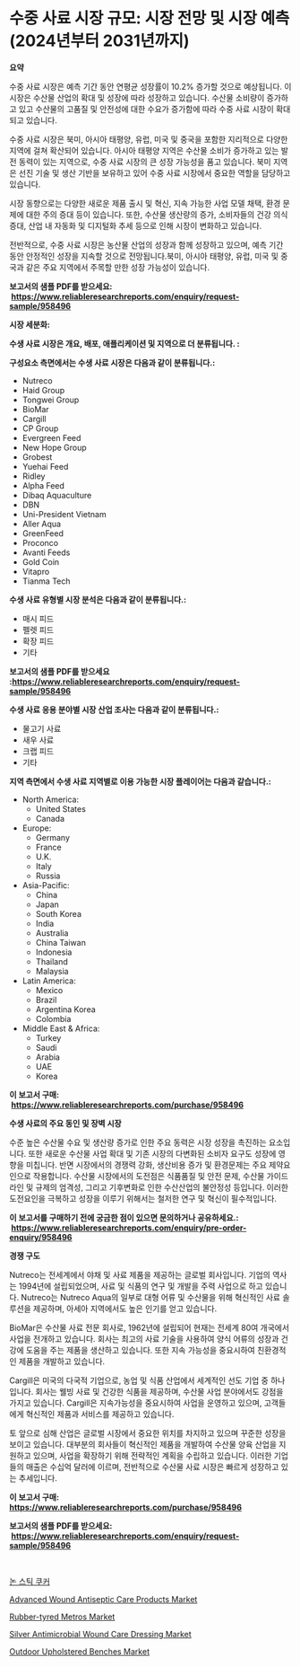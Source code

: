 <p><h1>수중 사료 시장 규모: 시장 전망 및 시장 예측 (2024년부터 2031년까지)</h1></p><p><strong>요약</strong></p>
<p><p>수중 사료 시장은 예측 기간 동안 연평균 성장률이 10.2% 증가할 것으로 예상됩니다. 이 시장은 수산물 산업의 확대 및 성장에 따라 성장하고 있습니다. 수산물 소비량이 증가하고 있고 수산물의 고품질 및 안전성에 대한 수요가 증가함에 따라 수중 사료 시장이 확대되고 있습니다.</p><p>수중 사료 시장은 북미, 아시아 태평양, 유럽, 미국 및 중국을 포함한 지리적으로 다양한 지역에 걸쳐 확산되어 있습니다. 아시아 태평양 지역은 수산물 소비가 증가하고 있는 발전 동력이 있는 지역으로, 수중 사료 시장의 큰 성장 가능성을 품고 있습니다. 북미 지역은 선진 기술 및 생산 기반을 보유하고 있어 수중 사료 시장에서 중요한 역할을 담당하고 있습니다.</p><p>시장 동향으로는 다양한 새로운 제품 출시 및 혁신, 지속 가능한 사업 모델 채택, 환경 문제에 대한 주의 증대 등이 있습니다. 또한, 수산물 생산량의 증가, 소비자들의 건강 의식 증대, 산업 내 자동화 및 디지털화 추세 등으로 인해 시장이 변화하고 있습니다.</p><p>전반적으로, 수중 사료 시장은 농산물 산업의 성장과 함께 성장하고 있으며, 예측 기간 동안 안정적인 성장을 지속할 것으로 전망됩니다.북미, 아시아 태평양, 유럽, 미국 및 중국과 같은 주요 지역에서 주목할 만한 성장 가능성이 있습니다.</p></p>
<p><strong>보고서의 샘플 PDF를 받으세요: &nbsp;<a href="https://www.reliableresearchreports.com/enquiry/request-sample/958496">https://www.reliableresearchreports.com/enquiry/request-sample/958496</a></strong></p>
<p><strong>시장 세분화:</strong></p>
<p><strong> 수생 사료 시장은 개요, 배포, 애플리케이션 및 지역으로 더 분류됩니다. :</strong></p>
<p><strong>구성요소 측면에서는 수생 사료 시장은 다음과 같이 분류됩니다.:</strong></p>
<p><ul><li>Nutreco</li><li>Haid Group</li><li>Tongwei Group</li><li>BioMar</li><li>Cargill</li><li>CP Group</li><li>Evergreen Feed</li><li>New Hope Group</li><li>Grobest</li><li>Yuehai Feed</li><li>Ridley</li><li>Alpha Feed</li><li>Dibaq Aquaculture</li><li>DBN</li><li>Uni-President Vietnam</li><li>Aller Aqua</li><li>GreenFeed</li><li>Proconco</li><li>Avanti Feeds</li><li>Gold Coin</li><li>Vitapro</li><li>Tianma Tech</li></ul></p>
<p><strong> 수생 사료 유형별 시장 분석은 다음과 같이 분류됩니다.:</strong></p>
<p><ul><li>매시 피드</li><li>펠렛 피드</li><li>확장 피드</li><li>기타</li></ul></p>
<p><strong>보고서의 샘플 PDF를 받으세요 :<a href="https://www.reliableresearchreports.com/enquiry/request-sample/958496">https://www.reliableresearchreports.com/enquiry/request-sample/958496</a></strong></p>
<p><strong> 수생 사료 응용 분야별 시장 산업 조사는 다음과 같이 분류됩니다.:</strong></p>
<p><ul><li>물고기 사료</li><li>새우 사료</li><li>크랩 피드</li><li>기타</li></ul></p>
<p><strong>지역 측면에서 수생 사료 지역별로 이용 가능한 시장 플레이어는 다음과 같습니다.:</strong></p>
<p><ul>
    <li>
        North America:
        <ul>
            <li>United States</li>
            <li>Canada</li>
        </ul>
    </li>
    <li>
        Europe:
        <ul>
            <li>Germany</li>
            <li>France</li>
            <li>U.K.</li>
            <li>Italy</li>
            <li>Russia</li>
        </ul>
    </li>
    <li>
        Asia-Pacific:
        <ul>
            <li>China</li>
            <li>Japan</li>
            <li>South Korea</li>
            <li>India</li>
            <li>Australia</li>
            <li>China Taiwan</li>
            <li>Indonesia</li>
            <li>Thailand</li>
            <li>Malaysia</li>
        </ul>
    </li>
    <li>
        Latin America:
        <ul>
            <li>Mexico</li>
            <li>Brazil</li>
            <li>Argentina Korea</li>
            <li>Colombia</li>
        </ul>
    </li>
    <li>
        Middle East & Africa:
        <ul>
            <li>Turkey</li>
            <li>Saudi</li>
            <li>Arabia</li>
            <li>UAE</li>
            <li>Korea</li>
        </ul>
    </li>
    </ul></p>
<p><strong>이 보고서 구매: &nbsp;<a href="https://www.reliableresearchreports.com/purchase/958496">https://www.reliableresearchreports.com/purchase/958496</a></strong></p>
<p><strong>수생 사료의 주요 동인 및 장벽 시장</strong></p>
<p><p>수준 높은 수산물 수요 및 생산량 증가로 인한 주요 동력은 시장 성장을 촉진하는 요소입니다. 또한 새로운 수산물 사업 확대 및 기존 시장의 다변화된 소비자 요구도 성장에 영향을 미칩니다. 반면 시장에서의 경쟁력 강화, 생산비용 증가 및 환경문제는 주요 제약요인으로 작용합니다. 수산물 시장에서의 도전점은 식품품질 및 안전 문제, 수산물 가이드라인 및 규제의 엄격성, 그리고 기후변화로 인한 수산산업의 불안정성 등입니다. 이러한 도전요인을 극복하고 성장을 이루기 위해서는 철저한 연구 및 혁신이 필수적입니다.</p></p>
<p><strong>이 보고서를 구매하기 전에 궁금한 점이 있으면 문의하거나 공유하세요.: &nbsp;<a href="https://www.reliableresearchreports.com/enquiry/pre-order-enquiry/958496">https://www.reliableresearchreports.com/enquiry/pre-order-enquiry/958496</a></strong></p>
<p><strong>경쟁 구도</strong></p>
<p><p>Nutreco는 전세계에서 야채 및 사료 제품을 제공하는 글로벌 회사입니다. 기업의 역사는 1994년에 설립되었으며, 사료 및 식품의 연구 및 개발을 주력 사업으로 하고 있습니다. Nutreco는 Nutreco Aqua의 일부로 대형 어류 및 수산물을 위해 혁신적인 사료 솔루션을 제공하며, 아세아 지역에서도 높은 인기를 얻고 있습니다.</p><p>BioMar은 수산물 사료 전문 회사로, 1962년에 설립되어 현재는 전세계 80여 개국에서 사업을 전개하고 있습니다. 회사는 최고의 사료 기술을 사용하여 양식 어류의 성장과 건강에 도움을 주는 제품을 생산하고 있습니다. 또한 지속 가능성을 중요시하여 친환경적인 제품을 개발하고 있습니다.</p><p>Cargill은 미국의 다국적 기업으로, 농업 및 식품 산업에서 세계적인 선도 기업 중 하나입니다. 회사는 웰빙 사료 및 건강한 식품을 제공하며, 수산물 사업 분야에서도 강점을 가지고 있습니다. Cargill은 지속가능성을 중요시하여 사업을 운영하고 있으며, 고객들에게 혁신적인 제품과 서비스를 제공하고 있습니다.</p><p>토 앞으로 심해 산업은 글로벌 시장에서 중요한 위치를 차지하고 있으며 꾸준한 성장을 보이고 있습니다. 대부분의 회사들이 혁신적인 제품을 개발하여 수산물 양육 산업을 지원하고 있으며, 사업을 확장하기 위해 전략적인 계획을 수립하고 있습니다. 이러한 기업들의 매출은 수십억 달러에 이르며, 전반적으로 수산물 사료 시장은 빠르게 성장하고 있는 추세입니다.</p></p>
<p><strong>이 보고서 구매: &nbsp; <a href="https://www.reliableresearchreports.com/purchase/958496">https://www.reliableresearchreports.com/purchase/958496</a></strong></p>
<p><strong>보고서의 샘플 PDF를 받으세요: &nbsp;<a href="https://www.reliableresearchreports.com/enquiry/request-sample/958496">https://www.reliableresearchreports.com/enquiry/request-sample/958496</a></strong><strong></strong></p>
<p>&nbsp;</p>
<p><p><a href="https://github.com/vskv4779xr1/Market-Research-Report-List-1/blob/main/7570544186783.md">논 스틱 쿠커</a></p><p><a href="https://natural-crush-b99.notion.site/Advanced-Wound-Antiseptic-Care-Products-Market-Research-Report-Unlocks-Analysis-on-the-Market-Financ-0e205686ba6a4799bd5030fec806603b">Advanced Wound Antiseptic Care Products Market</a></p><p><a href="https://github.com/mahnoor2003/Market-Research-Report-List-3/blob/main/rubber-tyred-metros-market.md">Rubber-tyred Metros Market</a></p><p><a href="https://gamy-alyssum-396.notion.site/Decoding-the-Silver-Antimicrobial-Wound-Care-Dressing-Market-A-Deep-Dive-into-the-Latest-Market-Tre-766a3d879c7e47c2aada6acaca3c7e66">Silver Antimicrobial Wound Care Dressing Market</a></p><p><a href="https://view.publitas.com/reportprime-1/outdoor-upholstered-benches-market-share-market-new-trends-analysis-report-by-type-by-application-by-end-use-by-region-and-segment-forecasts-2024-2031/">Outdoor Upholstered Benches Market</a></p></p>